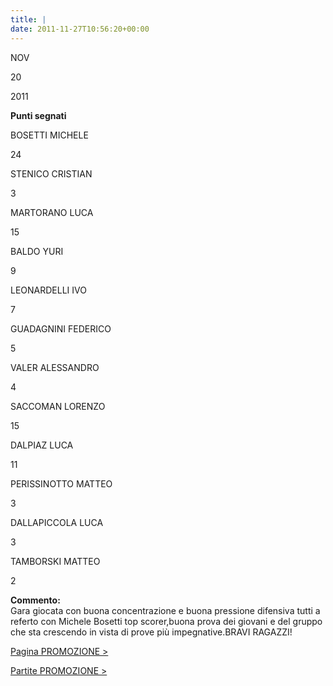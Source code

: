 ```yaml
---
title: |
date: 2011-11-27T10:56:20+00:00
---
```

NOV

20

2011

**Punti segnati**

BOSETTI MICHELE

24

STENICO CRISTIAN

3

MARTORANO LUCA

15

BALDO YURI

9

LEONARDELLI IVO

7

GUADAGNINI FEDERICO

5

VALER ALESSANDRO

4

SACCOMAN LORENZO

15

DALPIAZ LUCA

11

PERISSINOTTO MATTEO

3

DALLAPICCOLA LUCA

3

TAMBORSKI MATTEO

2

**Commento:**  
Gara giocata con buona concentrazione e buona pressione difensiva tutti a referto con Michele Bosetti top scorer,buona prova dei giovani e del gruppo che sta crescendo in vista di prove più impegnative.BRAVI RAGAZZI!

[Pagina PROMOZIONE >](http://www.basketgardolo.it/promozione)

[Partite PROMOZIONE >](http://www.basketgardolo.it/?tag=promozione&cat=11)